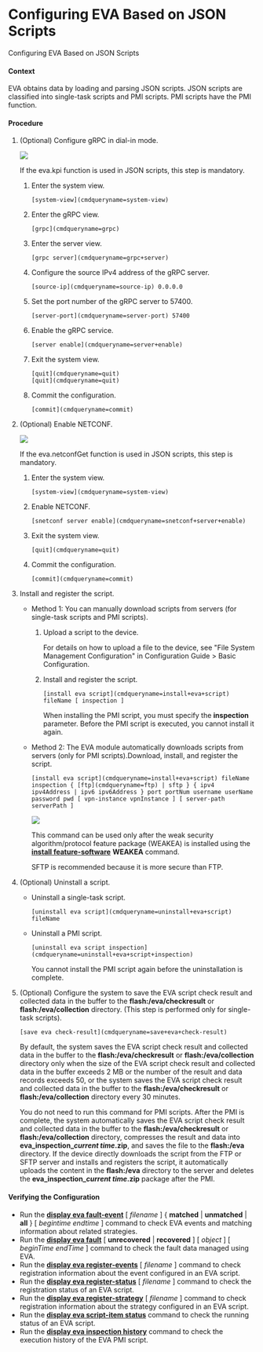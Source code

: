 Configuring EVA Based on JSON Scripts
=====================================

Configuring EVA Based on JSON Scripts

#### Context

EVA obtains data by loading and parsing JSON scripts. JSON scripts are classified into single-task scripts and PMI scripts. PMI scripts have the PMI function.


#### Procedure

1. (Optional) Configure gRPC in dial-in mode.
   
   ![](../public_sys-resources/note_3.0-en-us.png) 
   
   If the eva.kpi function is used in JSON scripts, this step is mandatory.
   
   
   
   1. Enter the system view.
      
      
      ```
      [system-view](cmdqueryname=system-view)
      ```
   2. Enter the gRPC view.
      
      
      ```
      [grpc](cmdqueryname=grpc)
      ```
   3. Enter the server view.
      
      
      ```
      [grpc server](cmdqueryname=grpc+server)
      ```
   4. Configure the source IPv4 address of the gRPC server.
      
      
      ```
      [source-ip](cmdqueryname=source-ip) 0.0.0.0
      ```
   5. Set the port number of the gRPC server to 57400.
      
      
      ```
      [server-port](cmdqueryname=server-port) 57400
      ```
   6. Enable the gRPC service.
      
      
      ```
      [server enable](cmdqueryname=server+enable)
      ```
   7. Exit the system view.
      
      
      ```
      [quit](cmdqueryname=quit)
      [quit](cmdqueryname=quit)
      ```
   8. Commit the configuration.
      
      
      ```
      [commit](cmdqueryname=commit)
      ```
2. (Optional) Enable NETCONF.
   
   ![](../public_sys-resources/note_3.0-en-us.png) 
   
   If the eva.netconfGet function is used in JSON scripts, this step is mandatory.
   
   
   
   1. Enter the system view.
      
      
      ```
      [system-view](cmdqueryname=system-view)
      ```
   2. Enable NETCONF.
      
      
      ```
      [snetconf server enable](cmdqueryname=snetconf+server+enable)
      ```
   3. Exit the system view.
      
      
      ```
      [quit](cmdqueryname=quit)
      ```
   4. Commit the configuration.
      
      
      ```
      [commit](cmdqueryname=commit)
      ```
3. Install and register the script.
   
   
   * Method 1: You can manually download scripts from servers (for single-task scripts and PMI scripts).
     1. Upload a script to the device.
        
        For details on how to upload a file to the device, see "File System Management Configuration" in Configuration Guide > Basic Configuration.
     2. Install and register the script.
        ```
        [install eva script](cmdqueryname=install+eva+script) fileName [ inspection ]
        ```
        
        When installing the PMI script, you must specify the **inspection** parameter. Before the PMI script is executed, you cannot install it again.
   * Method 2: The EVA module automatically downloads scripts from servers (only for PMI scripts).Download, install, and register the script.
     ```
     [install eva script](cmdqueryname=install+eva+script) fileName inspection { [ftp](cmdqueryname=ftp) | sftp } { ipv4 ipv4Address | ipv6 ipv6Address } port portNum username userName password pwd [ vpn-instance vpnInstance ] [ server-path serverPath ]
     ```
     ![](../public_sys-resources/note_3.0-en-us.png) 
     
     This command can be used only after the weak security algorithm/protocol feature package (WEAKEA) is installed using the [**install feature-software**](cmdqueryname=install+feature-software) **WEAKEA** command.
     
     SFTP is recommended because it is more secure than FTP.
4. (Optional) Uninstall a script.
   
   
   * Uninstall a single-task script.
     ```
     [uninstall eva script](cmdqueryname=uninstall+eva+script) fileName
     ```
   * Uninstall a PMI script.
     ```
     [uninstall eva script inspection](cmdqueryname=uninstall+eva+script+inspection)
     ```
     
     You cannot install the PMI script again before the uninstallation is complete.
5. (Optional) Configure the system to save the EVA script check result and collected data in the buffer to the **flash:/eva/checkresult** or **flash:/eva/collection** directory. (This step is performed only for single-task scripts).
   
   
   ```
   [save eva check-result](cmdqueryname=save+eva+check-result)
   ```
   
   By default, the system saves the EVA script check result and collected data in the buffer to the **flash:/eva/checkresult** or **flash:/eva/collection** directory only when the size of the EVA script check result and collected data in the buffer exceeds 2 MB or the number of the result and data records exceeds 50, or the system saves the EVA script check result and collected data in the buffer to the **flash:/eva/checkresult** or **flash:/eva/collection** directory every 30 minutes.
   
   You do not need to run this command for PMI scripts. After the PMI is complete, the system automatically saves the EVA script check result and collected data in the buffer to the **flash:/eva/checkresult** or **flash:/eva/collection** directory, compresses the result and data into **eva\_inspection\_***current time***.zip**, and saves the file to the **flash:/eva** directory. If the device directly downloads the script from the FTP or SFTP server and installs and registers the script, it automatically uploads the content in the **flash:/eva** directory to the server and deletes the **eva\_inspection\_***current time***.zip** package after the PMI.

#### Verifying the Configuration

* Run the [**display eva fault-event**](cmdqueryname=display+eva+fault-event) [ *filename* ] { **matched** | **unmatched** | **all** } [ *begintime* *endtime* ] command to check EVA events and matching information about related strategies.
* Run the [**display eva fault**](cmdqueryname=display+eva+fault) [ **unrecovered** | **recovered** ] [ *object* ] [ *beginTime* *endTime* ] command to check the fault data managed using EVA.
* Run the [**display eva register-events**](cmdqueryname=display+eva+register-events) [ *filename* ] command to check registration information about the event configured in an EVA script.
* Run the [**display eva register-status**](cmdqueryname=display+eva+register-status) [ *filename* ] command to check the registration status of an EVA script.
* Run the [**display eva register-strategy**](cmdqueryname=display+eva+register-strategy) [ *filename* ] command to check registration information about the strategy configured in an EVA script.
* Run the [**display eva script-item status**](cmdqueryname=display+eva+script-item+status) command to check the running status of an EVA script.
* Run the [**display eva inspection history**](cmdqueryname=display+eva+inspection+history) command to check the execution history of the EVA PMI script.